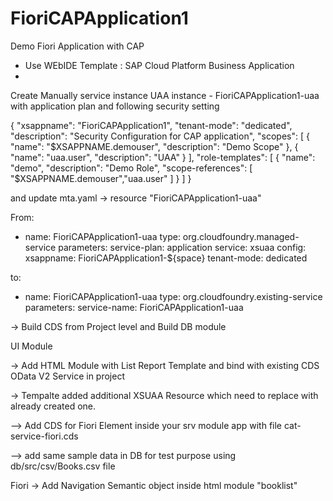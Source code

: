 # FioriCAPApplication1
Demo Fiori Application with CAP 
* Use WEbIDE Template : SAP Cloud Platform Business Application
* 

Create Manually service instance UAA instance - FioriCAPApplication1-uaa  with application plan and following security setting

{
	"xsappname": "FioriCAPApplication1",
	"tenant-mode": "dedicated",
	"description": "Security Configuration for CAP application",
	"scopes": [
		{
			"name": "$XSAPPNAME.demouser",
			"description": "Demo Scope"
		},
		{
			"name": "uaa.user",
			"description": "UAA"
		}
	],
	"role-templates": [
		{
			"name": "demo",
			"description": "Demo Role",
			"scope-references": [
				"$XSAPPNAME.demouser","uaa.user"
			]
		}
	]
}

and update mta.yaml -> resource "FioriCAPApplication1-uaa"

From: 
  - name: FioriCAPApplication1-uaa
    type: org.cloudfoundry.managed-service
    parameters:
      service-plan: application
      service: xsuaa
      config:
        xsappname: FioriCAPApplication1-${space}
        tenant-mode: dedicated

to:
  - name: FioriCAPApplication1-uaa
    type: org.cloudfoundry.existing-service
    parameters:
      service-name: FioriCAPApplication1-uaa

-> Build CDS from Project level and Build DB module

UI Module

-> Add HTML Module with List Report Template and bind with existing CDS OData V2 Service in project

-> Tempalte added additional XSUAA Resource which need to replace with already created one.

--> Add CDS for Fiori Element inside your srv module app with file cat-service-fiori.cds

--> add same sample data in DB for test purpose using db/src/csv/Books.csv file

Fiori
 -> Add Navigation Semantic object inside html module "booklist"






